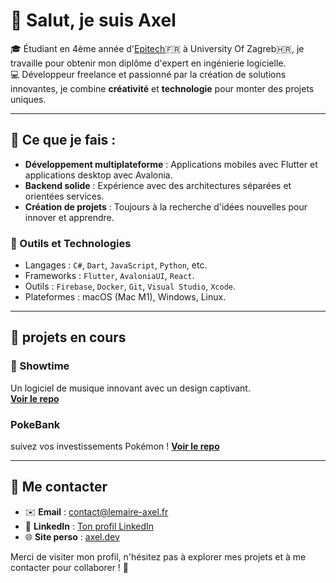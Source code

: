 # 👋 Salut, je suis Axel

🎓 Étudiant en 4ème année d'[Epitech](https://www.epitech.eu)🇫🇷 à University Of Zagreb🇭🇷, je travaille pour obtenir mon diplôme d'expert en ingénierie logicielle.  
💻 Développeur freelance et passionné par la création de solutions innovantes, je combine **créativité** et **technologie** pour monter des projets uniques.

---

## 🚀 Ce que je fais :

- **Développement multiplateforme** : Applications mobiles avec Flutter et applications desktop avec Avalonia.  
- **Backend solide** : Expérience avec des architectures séparées et orientées services.  
- **Création de projets** : Toujours à la recherche d'idées nouvelles pour innover et apprendre.  

### 🔧 Outils et Technologies

- Langages : `C#`, `Dart`, `JavaScript`, `Python`, etc.  
- Frameworks : `Flutter`, `AvaloniaUI`, `React`.  
- Outils : `Firebase`, `Docker`, `Git`, `Visual Studio`, `Xcode`.  
- Plateformes : macOS (Mac M1), Windows, Linux.  

---

## 🌟 projets en cours

### 🎵 Showtime
Un logiciel de musique innovant avec un design captivant.  
**[Voir le repo](https://github.com/ShowTime-Sound-Solution)**  

### PokeBank
suivez vos investissements Pokémon !
**[Voir le repo](https://github.com/axFury/PokeBank)**

---

## 📝 Me contacter  

- ✉️ **Email** : contact@lemaire-axel.fr  
- 💼 **LinkedIn** : [Ton profil LinkedIn](https://linkedin.com/in/lemaireaxel)  
- 🌐 **Site perso** : [axel.dev](https://lemaire-axel.fr)  

Merci de visiter mon profil, n'hésitez pas à explorer mes projets et à me contacter pour collaborer ! 🚀
